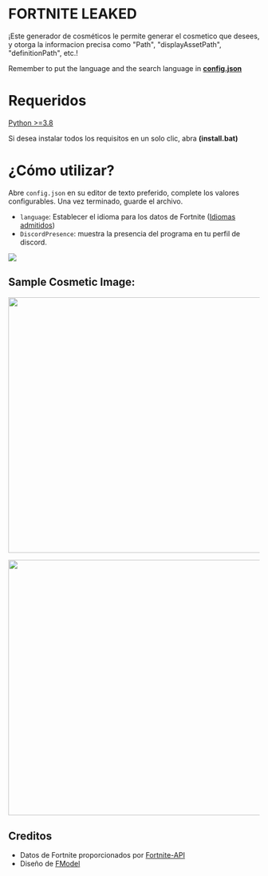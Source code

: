 # **FORTNITE LEAKED**

¡Este generador de cosméticos le permite generar el cosmetico que desees, y otorga la informacion precisa como "Path", "displayAssetPath", "definitionPath", etc.!

Remember to put the language and the search language in [**config.json**](https://github.com/djlorenzouasset/Cosmetics-Generator/blob/main/config.json)

# Requeridos

[Python >=3.8](https://www.python.org/downloads/)

Si desea instalar todos los requisitos en un solo clic, abra **(install.bat)**


# ¿Cómo utilizar?

Abre `config.json` en su editor de texto preferido, complete los valores configurables. Una vez terminado, guarde el archivo.

- `language`: Establecer el idioma para los datos de Fortnite ([Idiomas admitidos](https://fortnite-api.com/documentation))
- `DiscordPresence`: muestra la presencia del programa en tu perfil de discord.

<p align="left">
    <img src="https://cdn.discordapp.com/attachments/972568982190194740/992937126272450621/unknown.png"  draggable="false">
</p>

## **Sample Cosmetic Image:**

<p align="left">
    <img src="https://cdn.discordapp.com/attachments/972568982190194740/992937397551632394/unknown.png" width="512" draggable="false">
</p>

<p align="left">
    <img src="https://cdn.discordapp.com/attachments/972568982190194740/992936853512654968/KAWSNANO.png" width="512" draggable="false">
</p>


## Creditos

- Datos de Fortnite proporcionados por [Fortnite-API](https://fortnite-api.com/)
- Diseño de [FModel](https://github.com/iAmAsval/FModel)
